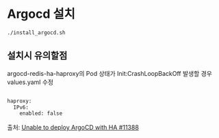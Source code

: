 # Argocd 설치
```bash
./install_argocd.sh

```

## 설치시 유의할점
argocd-redis-ha-haproxy의 Pod 상태가 Init:CrashLoopBackOff 발생할 경우 values.yaml 수정
```md

haproxy:
  IPv6:
    enabled: false

```
출처:  [Unable to deploy ArgoCD with HA #11388](https://github.com/argoproj/argo-cd/issues/11388)

